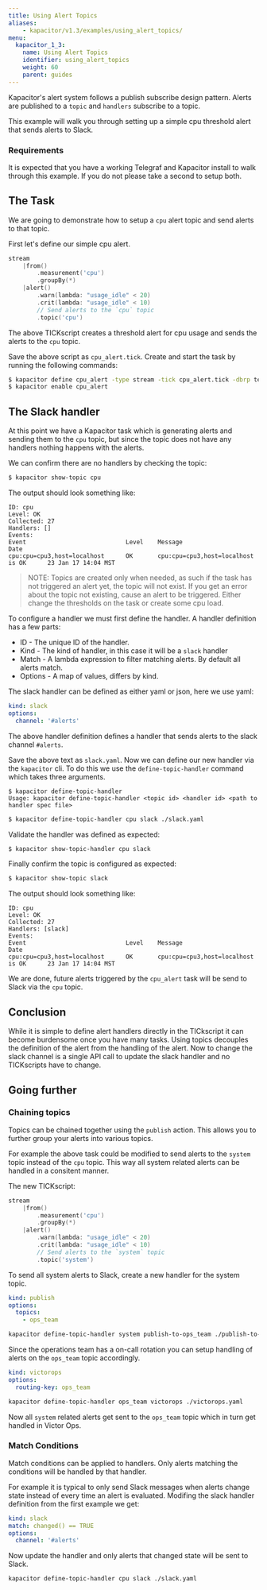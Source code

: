 ```yaml
---
title: Using Alert Topics
aliases:
    - kapacitor/v1.3/examples/using_alert_topics/
menu:
  kapacitor_1_3:
    name: Using Alert Topics
    identifier: using_alert_topics
    weight: 60
    parent: guides
---
```


Kapacitor's alert system follows a publish subscribe design pattern.
Alerts are published to a `topic` and `handlers` subscribe to a topic.

This example will walk you through setting up a simple cpu threshold alert that sends alerts to Slack.

### Requirements

It is expected that you have a working Telegraf and Kapacitor install to walk through this example.
If you do not please take a second to setup both.


## The Task

We are going to demonstrate how to setup a `cpu` alert topic and send alerts to that topic.

First let's define our simple cpu alert.

```go
stream
    |from()
        .measurement('cpu')
        .groupBy(*)
    |alert()
        .warn(lambda: "usage_idle" < 20)
        .crit(lambda: "usage_idle" < 10)
        // Send alerts to the `cpu` topic
        .topic('cpu')
```

The above TICKscript creates a threshold alert for cpu usage and sends the alerts to the `cpu` topic.

Save the above script as `cpu_alert.tick`.
Create and start the task by running the following commands:

```sh
$ kapacitor define cpu_alert -type stream -tick cpu_alert.tick -dbrp telegraf.autogen
$ kapacitor enable cpu_alert
```

## The Slack handler

At this point we have a Kapacitor task which is generating alerts and sending them to the `cpu` topic, but since the topic does not have any handlers nothing happens with the alerts.

We can confirm there are no handlers by checking the topic:

```sh
$ kapacitor show-topic cpu
```

The output should look something like:

```
ID: cpu
Level: OK
Collected: 27
Handlers: []
Events:
Event                            Level    Message                                Date
cpu:cpu=cpu3,host=localhost      OK       cpu:cpu=cpu3,host=localhost is OK      23 Jan 17 14:04 MST
```

>NOTE: Topics are created only when needed, as such if the task has not triggered an alert yet, the topic will not exist.
If you get an error about the topic not existing, cause an alert to be triggered.
Either change the thresholds on the task or create some cpu load.

To configure a handler we must first define the handler.
A handler definition has a few parts:

* ID - The unique ID of the handler.
* Kind - The kind of handler, in this case it will be a `slack` handler
* Match - A lambda expression to filter matching alerts. By default all alerts match.
* Options - A map of values, differs by kind.

The slack handler can be defined as either yaml or json, here we use yaml:

```yaml
kind: slack
options:
  channel: '#alerts'
```

The above handler definition defines a handler that sends alerts to the slack channel `#alerts`.

Save the above text as `slack.yaml`.
Now we can define our new handler via the `kapacitor` cli.
To do this we use the `define-topic-handler` command which takes three arguments.

```
$ kapacitor define-topic-handler
Usage: kapacitor define-topic-handler <topic id> <handler id> <path to handler spec file>
```

```sh
$ kapacitor define-topic-handler cpu slack ./slack.yaml
```

Validate the handler was defined as expected:

```sh
$ kapacitor show-topic-handler cpu slack
```

Finally confirm the topic is configured as expected:

```sh
$ kapacitor show-topic slack
```

The output should look something like:

```
ID: cpu
Level: OK
Collected: 27
Handlers: [slack]
Events:
Event                            Level    Message                                Date
cpu:cpu=cpu3,host=localhost      OK       cpu:cpu=cpu3,host=localhost is OK      23 Jan 17 14:04 MST
```

We are done, future alerts triggered by the `cpu_alert` task will be send to Slack via the `cpu` topic.

## Conclusion

While it is simple to define alert handlers directly in the TICkscript it can become burdensome once you have many tasks.
Using topics decouples the definition of the alert from the handling of the alert.
Now to change the slack channel is a single API call to update the slack handler and no TICKscripts have to change.

## Going further

### Chaining topics

Topics can be chained together using the `publish` action.
This allows you to further group your alerts into various topics.

For example the above task could be modified to send alerts to the `system` topic instead of the `cpu` topic.
This way all system related alerts can be handled in a consitent manner.

The new TICKscript:

```go
stream
    |from()
        .measurement('cpu')
        .groupBy(*)
    |alert()
        .warn(lambda: "usage_idle" < 20)
        .crit(lambda: "usage_idle" < 10)
        // Send alerts to the `system` topic
        .topic('system')
```

To send all system alerts to Slack, create a new handler for the system topic.

```yaml
kind: publish
options:
  topics:
    - ops_team
```

```sh
kapacitor define-topic-handler system publish-to-ops_team ./publish-to-ops_team.yaml
```

Since the operations team has a on-call rotation you can setup handling of alerts on the `ops_team` topic accordingly.


```yaml
kind: victorops
options:
  routing-key: ops_team
```

```sh
kapacitor define-topic-handler ops_team victorops ./victorops.yaml
```

Now all `system` related alerts get sent to the `ops_team` topic which in turn get handled in Victor Ops.

### Match Conditions

Match conditions can be applied to handlers.
Only alerts matching the conditions will be handled by that handler.

For example it is typical to only send Slack messages when alerts change state instead of every time an alert is evaluated.
Modifing the slack handler definition from the first example we get:

```yaml
kind: slack
match: changed() == TRUE
options:
  channel: '#alerts'
```


Now update the handler and only alerts that changed state will be sent to Slack.

```
kapacitor define-topic-handler cpu slack ./slack.yaml
```


